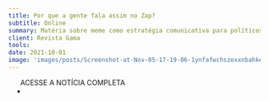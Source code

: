 ```yaml
---
title: Por que a gente fala assim no Zap?
subtitle: Online
summary: Matéria sobre meme como estratégia comunicativa para políticos
client: Revista Gama
tools: 
date: 2021-10-01
image: 'images/posts/Screenshot-at-Nov-05-17-19-06-1ynfafwchszexxnbahke4xq2a8o6319jjc4gfej996xw.png'
---
```




<div class="post__share"><ul class="share__list list-reset">ACESSE A NOTÍCIA COMPLETA<li class="share__item" style="margin-left: 10px"><a class="share__link share__facebook" style="background: #fa5657" href="https://gamarevista.uol.com.br/sociedade/zap-zap/por-que-a-gente-fala-assim-no-zap/" title="Link" rel="nofollow"><i class="fa-solid fa-link"></i></a></li></ul></div>
<!-- <div class="gallery-box"><div class="gallery"><img src="/clipping/images/example-1.jpg" loading="lazy" alt="Project"><img src="/clipping/images/example-2.jpg" loading="lazy" alt="Project"></div><em>Gallery / <a href="https://www.freepik.com/" target="_blank">Freepic</a></em></div> -->